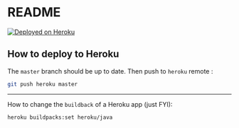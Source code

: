 # README

[![Deployed on Heroku](https://img.shields.io/badge/heroku-deployed-blueviolet.svg?style=flat-square&logo=heroku)](https://gencodev1.herokuapp.com/)


## How to deploy to Heroku
The ``master`` branch should be up to date. Then push to ``heroku`` remote :

```bash
git push heroku master
```

---
How to change the ``buildback`` of a Heroku app (just FYI):
```bash
heroku buildpacks:set heroku/java
```